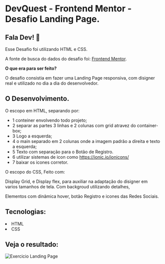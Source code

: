 # DevQuest - Frontend Mentor - Desafio Landing Page.

## Fala Dev! 👋

Esse Desafio foi utilizando HTML e CSS.

A fonte de busca do dados do desafio foi:
[Frontend Mentor](https://www.frontendmentor.io).

**O que era para ser feito?**

O desafio consistia em fazer uma Landing Page responsiva, com disigner real e utilizado no dia a dia do desenvolvedor. 

## O Desenvolvimento. 

O escopo em HTML, separando por:

- 1 conteiner envolvendo todo projeto;
- 2 separar as partes 3 linhas e 2 colunas com grid atravez do container-box;
- 3 Logo a esquerda;
- 4 o main separado em 2 colunas onde a imagem padrão a direita e texto a esquerda;
- 5 Texto com separação para o Botão de Registro. 
- 6 utilizar sistemas de icon como https://ionic.io/ionicons/
- 7 baixar os icones corretor. 

O escopo do CSS, Feito com:

Display Grid, e Display flex, para auxiliar na adaptação do disigner em varios tamanhos de tela. 
Com backgroud utilizando detalhes, 

Elementos com dinâmica hover, botão Registro e icones das Redes Sociais.


## Tecnologias:

<li>HTML</li>
<li>CSS</li>

## Veja o resultado: 

![Exercicio Landing Page](https://github.com/carvalhorhuan/devquest-html-css/assets/131679296/8bd5a766-cc9a-426d-a9cc-7a16572fa3fc)

